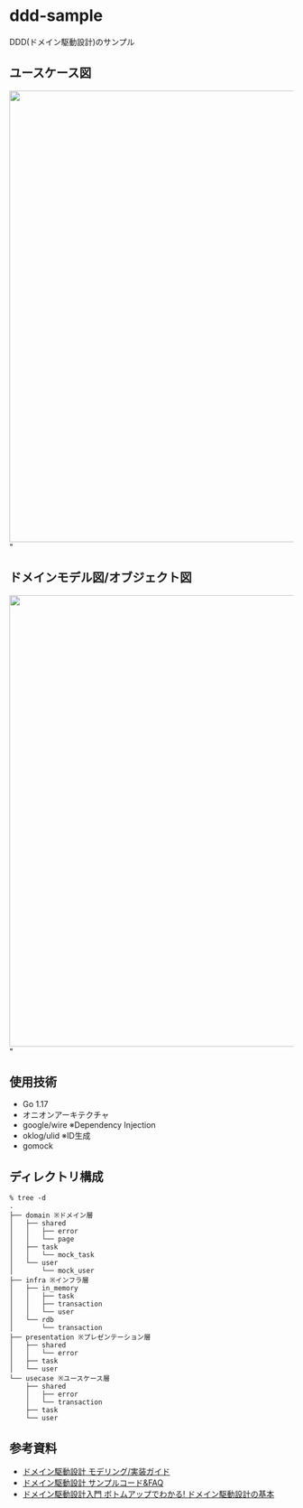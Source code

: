 # ddd-sample

DDD(ドメイン駆動設計)のサンプル

## ユースケース図


<img src="https://user-images.githubusercontent.com/61341861/148669646-139845b4-fe21-4fb9-b267-c2a074c3737a.png" width="800" />"

## ドメインモデル図/オブジェクト図

<img src="https://user-images.githubusercontent.com/61341861/148669648-c7cedd70-e3db-4991-9351-e4e8521edeac.png" width="800" />"

## 使用技術
- Go 1.17
- オニオンアーキテクチャ
- google/wire ※Dependency Injection
- oklog/ulid ※ID生成
- gomock

## ディレクトリ構成

```shell
% tree -d
.
├── domain ※ドメイン層
│   ├── shared
│   │   ├── error
│   │   └── page
│   ├── task
│   │   └── mock_task
│   └── user
│       └── mock_user
├── infra ※インフラ層
│   ├── in_memory
│   │   ├── task
│   │   ├── transaction
│   │   └── user
│   └── rdb
│       └── transaction
├── presentation ※プレゼンテーション層
│   ├── shared
│   │   └── error
│   ├── task
│   └── user
└── usecase ※ユースケース層
    ├── shared
    │   ├── error
    │   └── transaction
    ├── task
    └── user
```

## 参考資料
- [ドメイン駆動設計 モデリング/実装ガイド](https://little-hands.booth.pm/items/1835632)
- [ドメイン駆動設計 サンプルコード&FAQ](https://little-hands.booth.pm/items/3363104)
- [ドメイン駆動設計入門 ボトムアップでわかる! ドメイン駆動設計の基本](https://www.amazon.co.jp/%E3%83%89%E3%83%A1%E3%82%A4%E3%83%B3%E9%A7%86%E5%8B%95%E8%A8%AD%E8%A8%88%E5%85%A5%E9%96%80-%E3%83%9C%E3%83%88%E3%83%A0%E3%82%A2%E3%83%83%E3%83%97%E3%81%A7%E3%82%8F%E3%81%8B%E3%82%8B-%E3%83%89%E3%83%A1%E3%82%A4%E3%83%B3%E9%A7%86%E5%8B%95%E8%A8%AD%E8%A8%88%E3%81%AE%E5%9F%BA%E6%9C%AC-%E6%88%90%E7%80%AC-%E5%85%81%E5%AE%A3/dp/479815072X/ref=tmm_pap_swatch_0?_encoding=UTF8&qid=&sr=)

